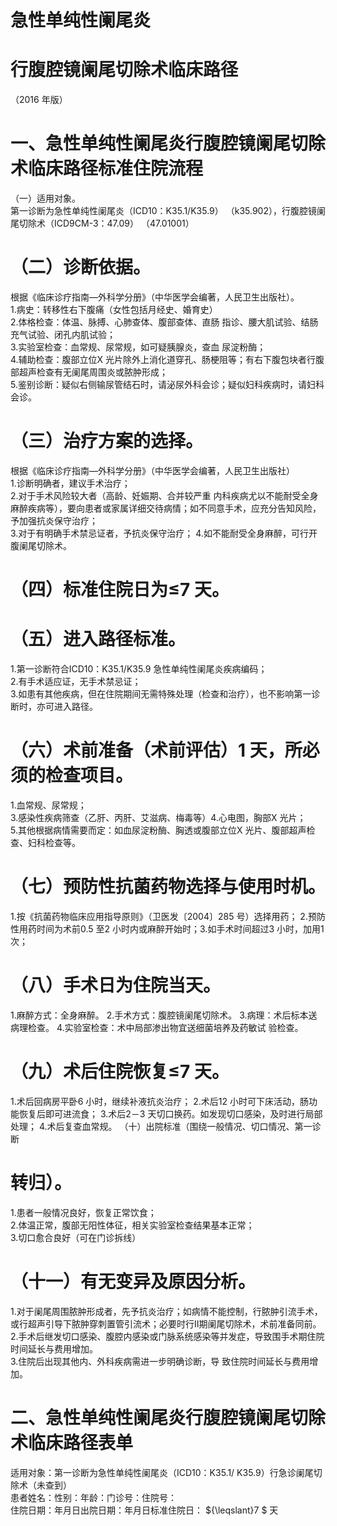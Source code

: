 # 急性单纯性阑尾炎  
# 行腹腔镜阑尾切除术临床路径  
（2016 年版）  
# 一、急性单纯性阑尾炎行腹腔镜阑尾切除术临床路径标准住院流程  
（一）适用对象。  
第一诊断为急性单纯性阑尾炎（ICD10：K35.1/K35.9）
（k35.902），行腹腔镜阑尾切除术（ICD9CM-3：47.09）
（47.01001）  
# （二）诊断依据。  
根据《临床诊疗指南—外科学分册》（中华医学会编著，人民卫生出版社）。  
1.病史：转移性右下腹痛（女性包括月经史、婚育史）  
2.体格检查：体温、脉搏、心肺查体、腹部查体、直肠 指诊、腰大肌试验、结肠充气试验、闭孔内肌试验；  
3.实验室检查：血常规、尿常规，如可疑胰腺炎，查血 尿淀粉酶；  
4.辅助检查：腹部立位X 光片除外上消化道穿孔、肠梗阻等；有右下腹包块者行腹部超声检查有无阑尾周围炎或脓肿形成；  
5.鉴别诊断：疑似右侧输尿管结石时，请泌尿外科会诊；疑似妇科疾病时，请妇科会诊。  
# （三）治疗方案的选择。  
根据《临床诊疗指南—外科学分册》（中华医学会编著，人民卫生出版社）  
1.诊断明确者，建议手术治疗；  
2.对于手术风险较大者（高龄、妊娠期、合并较严重 内科疾病尤以不能耐受全身麻醉疾病等），要向患者或家属详细交待病情；如不同意手术，应充分告知风险，予加强抗炎保守治疗；  
3.对于有明确手术禁忌证者，予抗炎保守治疗； 4.如不能耐受全身麻醉，可行开腹阑尾切除术。  
# （四）标准住院日为≤7 天。  
# （五）进入路径标准。  
1.第一诊断符合ICD10：K35.1/K35.9 急性单纯性阑尾炎疾病编码；  
2.有手术适应证，无手术禁忌证；  
3.如患有其他疾病，但在住院期间无需特殊处理（检查和治疗），也不影响第一诊断时，亦可进入路径。  
# （六）术前准备（术前评估）1 天，所必须的检查项目。  
1.血常规、尿常规；  
3.感染性疾病筛查（乙肝、丙肝、艾滋病、梅毒等）4.心电图，胸部X 光片；  
5.其他根据病情需要而定：如血尿淀粉酶、胸透或腹部立位X 光片、腹部超声检查、妇科检查等。  
# （七）预防性抗菌药物选择与使用时机。  
1.按《抗菌药物临床应用指导原则》（卫医发〔2004〕285 号）选择用药； 2.预防性用药时间为术前0.5 至2 小时内或麻醉开始时；3.如手术时间超过3 小时，加用1 次；  
# （八）手术日为住院当天。  
1.麻醉方式：全身麻醉。 2.手术方式：腹腔镜阑尾切除术。 3.病理：术后标本送病理检查。  4.实验室检查：术中局部渗出物宜送细菌培养及药敏试 验检查。  
# （九）术后住院恢复≤7 天。  
1.术后回病房平卧6 小时，继续补液抗炎治疗； 2.术后12 小时可下床活动，肠功能恢复后即可进流食； 3.术后2－3 天切口换药。如发现切口感染，及时进行局部处理； 4.术后复查血常规。 （十）出院标准（围绕一般情况、切口情况、第一诊断  
# 转归）。  
1.患者一般情况良好，恢复正常饮食；  
2.体温正常，腹部无阳性体征，相关实验室检查结果基本正常；  
3.切口愈合良好（可在门诊拆线）  
# （十一）有无变异及原因分析。  
1.对于阑尾周围脓肿形成者，先予抗炎治疗；如病情不能控制，行脓肿引流手术，或行超声引导下脓肿穿刺置管引流术；必要时行Ⅱ期阑尾切除术，术前准备同前。  
2.手术后继发切口感染、腹腔内感染或门脉系统感染等并发症，导致围手术期住院时间延长与费用增加。  
3.住院后出现其他内、外科疾病需进一步明确诊断，导 致住院时间延长与费用增加。  
# 二、急性单纯性阑尾炎行腹腔镜阑尾切除术临床路径表单  
适用对象：第一诊断为急性单纯性阑尾炎（ICD10：K35.1/ K35.9）行急诊阑尾切除术（未查到）  
患者姓名：性别：年龄：门诊号：住院号：  
住院日期：年月日出院日期：年月日标准住院日： ${\leqslant}7 $ 天  
